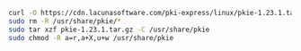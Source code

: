﻿```sh
curl -O https://cdn.lacunasoftware.com/pki-express/linux/pkie-1.23.1.tar.gz
sudo rm -R /usr/share/pkie/*
sudo tar xzf pkie-1.23.1.tar.gz -C /usr/share/pkie
sudo chmod -R a=r,a+X,u+w /usr/share/pkie
```
